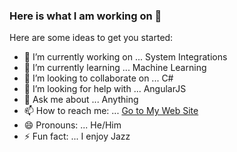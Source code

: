 ### Here is what I am working on 👋


Here are some ideas to get you started:

- 🔭 I’m currently working on ... System Integrations
- 🌱 I’m currently learning ... Machine Learning
- 👯 I’m looking to collaborate on ... C#
- 🤔 I’m looking for help with ... AngularJS
- 💬 Ask me about ... Anything
- 📫 How to reach me: ... [Go to My Web Site](https://robert.simiyu.me)
- 😄 Pronouns: ... He/Him
- ⚡ Fun fact: ... I enjoy Jazz

